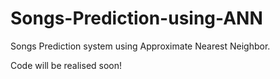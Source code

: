 # Songs-Prediction-using-ANN
Songs Prediction system using Approximate Nearest Neighbor.

Code will be realised soon!
